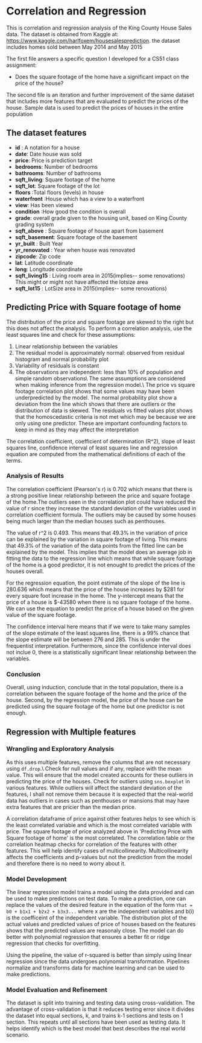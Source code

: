 # Correlation and Regression
This is correlation and regression analysis of the King County House Sales data. The dataset is obtained from Kaggle at: https://www.kaggle.com/harlfoxem/housesalesprediction. the dataset includes homes sold between May 2014 and May 2015

The first file answers a specific question I developed for a CS51 class assignment:
- Does the square footage of the home have a significant impact on the price of the house?


The second file is an iteration and further improvement of the same dataset that includes more features that are evaluated to predict the prices of the house.
Sample data is used to predict the prices of houses in the entire population

## The dataset features
- <b>id</b> : A notation for a house
- <b> date</b>: Date house was sold
- <b>price</b>: Price is prediction target
- <b>bedrooms</b>: Number of bedrooms
- <b>bathrooms</b>: Number of bathrooms
- <b>sqft_living</b>: Square footage of the home
- <b>sqft_lot</b>: Square footage of the lot
- <b>floors</b> :Total floors (levels) in house
- <b>waterfront</b> :House which has a view to a waterfront
- <b>view</b>: Has been viewed
- <b>condition</b> :How good the condition is overall
- <b>grade</b>: overall grade given to the housing unit, based on King County grading system
- <b>sqft_above</b> : Square footage of house apart from basement
- <b>sqft_basement</b>: Square footage of the basement
- <b>yr_built</b> : Built Year
- <b>yr_renovated</b> : Year when house was renovated
- <b>zipcode</b>: Zip code
- <b>lat</b>: Latitude coordinate
- <b>long</b>: Longitude coordinate
- <b>sqft_living15</b> : Living room area in 2015(implies-- some renovations) This might or might not have affected the lotsize area
- <b>sqft_lot15</b> : LotSize area in 2015(implies-- some renovations)

## Predicting Price with Square footage of home
The distribution of the price and square footage are skewed to the right but this does not affect the analysis.
To perform a correlation analysis, use the least squares line and check for these assumptions:
1. Linear relationship between the variables
2. The residual model is approximately normal: observed from residual histogram and normal probability plot
3. Variability of residuals is constant
4. The observations are independent: less than 10% of population and simple random observations\\
The same assumptions are considered when making inference from the regression model.\\
The price vs square footage correlation plot shows that some values may have been underpredicted by the model. The normal probability plot show a deviation from the line which shows that there are outliers or the distribution of data is skewed. The residuals vs fitted values plot shows that the homoscedastic criteria is not met which may be because we are only using one predictor. These are important confounding factors to keep in mind as they may affect the interpretation

The correlation coefficient, coefficient of determination (R^2), slope of least squares line, confidence interval of least squares line and regression equation are computed from the mathematical definitions of each of the terms.

### Analysis of Results
The correlation coefficient (Pearson's r) is 0.702 which means that there is a strong positive linear relationship between the price and square footage of the home.The outliers seen in the correlation plot could have reduced the value of r since they increase the standard deviation of the variables used in correlation coefficient formula. The outliers may be caused by some houses being much larger than the median houses such as penthouses. 

The value of r^2 is 0.493. This means that 49.3% in the variation of price can be explained by the variation in square footage of living. This means that 49.3% of the variation of the data points from the fitted line can be explained by the model. This implies that the model does an average job in fitting the data to the regression line which means that while square footage of the home is a good predictor, it is not enought to predict the prices of the houses overall.

For the regression equation, the point estimate of the slope of the line is 280.636 which means that the price of the house increases by $281 for every square foot increase in the home. The y-intercept means that the price of a house is $-43580 when there is no square footage of the home. We can use the equation to predict the price of a house based on the given value of the square footage.

The confidence interval here means that if we were to take many samples of the slope estimate of the least squares line, there is a 99% chance that the slope estimate will be between 276 and 285. This is under the frequentist interpretation. Furthermore, since the confidence interval does not inclue 0, there is a statistically significant linear relationship between the variables.

### Conclusion
Overall, using induction, conclude that in the total population, there is a correlation between the square footage of the home and the price of the house. Second, by the regression model, the price of the house can be predicted using the square footage of the home but one predictor is not enough.

## Regression with Multiple features
### Wrangling and Exploratory Analysis
As this uses multiple features, remove the columns that are not necessary using `df.drop`.\\
Check for null values and if any, replace with the mean value. This will ensure that the model created accounts for these outliers in predicting the price of the houses.
Check for outliers using `sns.boxplot` in various features. While outliers will affect the standard deviation of the features, I shall not remove them because it is expected that the real-world data has outliers in cases such as penthouses or mansions that may have extra features that are pricier than the median price.

A correlation dataframe of price against other features helps to see which is the least correlated variable and which is the most correlated variable with price. The square footage of price analyzed above in 'Predicting Price with Square footage of home' is the most correlated. The correlation table or the correlation heatmap checks for correlation of the features with other features. This will help identify cases of multicollinearity. Multicollinearity affects the coefficients and p-values but not the prediction from the model and therefore there is no need to worry about it.

### Model Development
The linear regression model trains a model using the data provided and can be used to make predictions on test data. To make a prediction, one can replace the values of the desired feature in the equation of the form `Yhat = b0 + b1x1 + b2x2 + b3x3...` where x are the independent variables and b(i) is the coefficeint of the independent variable. The distribution plot of the actual values and predicted values of price of houses based on the features shows that the predicted values are reasonaly close. The model can do better with polynomial regression that ensures a better fit or ridge regression that checks for overfitting.

Using the pipeline, the value of r-squared is better than simply using linear regression since the data undergoes polynomial transformation. Pipelines normalize and transforms data for machine learning and can be used to make predictions.  

### Model Evaluation and Refinement
The dataset is split into training and testing data using cross-validation. The advantage of cross-validation is that it reduces testing error since it divides the dataset into equal sections, k, and trains k-1 sections and tests on 1 section. This repeats until all sections have been used as testing data. It helps identify which is the best model that best describes the real world scenario.
